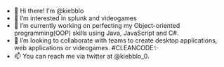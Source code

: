 - 👋 Hi there! I’m @kiebblo
- 👀 I’m interested in splunk and videogames
- 🌱 I’m currently working on perfecting my Object-oriented programming(OOP) skills using Java, JavaScript and C#.
- 💞️ I’m looking to collaborate with teams to create desktop applications, web applications or videogames. #CLEANCODE✨
- 📫 You can reach me via twitter at @kiebblo_0.

<!---
kiebblo/kiebblo is a ✨ special ✨ repository because its `README.md` (this file) appears on your GitHub profile.
You can click the Preview link to take a look at your changes.
--->
